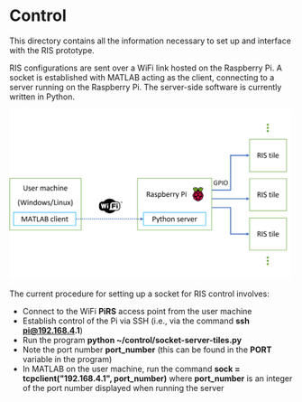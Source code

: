 # Control

This directory contains all the information necessary to set up and interface with the RIS prototype. 

RIS configurations are sent over a WiFi link hosted on the Raspberry Pi. A socket is established with MATLAB acting as the client, connecting to a server running on the Raspberry Pi. The server-side software is currently written in Python. 

<img src="images/control_diagram.png" width="500" />

The current procedure for setting up a socket for RIS control involves:

- Connect to the WiFi **PiRS** access point from the user machine
- Establish control of the Pi via SSH (i.e., via the command __ssh pi@192.168.4.1__)
- Run the program **python ~/control/socket-server-tiles.py**
- Note the port number **port_number** (this can be found in the **PORT** variable in the program)
- In MATLAB on the user machine, run the command **sock = tcpclient("192.168.4.1", port_number)** where **port_number** is an integer of the port number displayed when running the server

